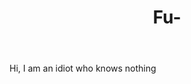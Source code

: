 <!DOCTYPE HTML>
<html>
  <header> 
  <h1> Fu- </h1>
  </header>
  <main>
    <p> Hi, I am an idiot who knows nothing </p>
  </main> 
  </html>

